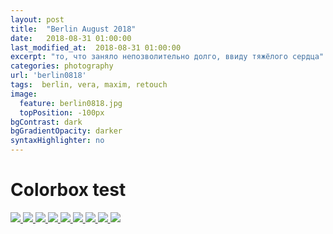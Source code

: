 ```yaml
---
layout: post
title:  "Berlin August 2018"
date:   2018-08-31 01:00:00
last_modified_at:  2018-08-31 01:00:00
excerpt: "то, что заняло непозволительно долго, ввиду тяжёлого сердца"
categories: photography
url: 'berlin0818'
tags:  berlin, vera, maxim, retouch
image:
  feature: berlin0818.jpg
  topPosition: -100px
bgContrast: dark
bgGradientOpacity: darker
syntaxHighlighter: no
---
```

<body>
	    <h1>Colorbox test</h1>
    <div class="colorboxEx">
        <a href="{{ site.baseurl }}photos/8083451788_552becfbc7_b.jpg" title="What's your destination?">
            <img src="{{ site.baseurl }}photos/8083451788_552becfbc7_m.jpg" />
        </a>
        <a href="{{ site.baseurl }}photos/7948632554_01f6ae6b6f_b.jpg" title="Just in a dream Place">
            <img src="{{ site.baseurl }}photos/7948632554_01f6ae6b6f_m.jpg" />
        </a>
        <a href="{{ site.baseurl }}photos/7302459122_19fa1d8223_b.jpg" title="Truthful Innocence">
            <img src="{{ site.baseurl }}photos/7302459122_19fa1d8223_m.jpg" />
        </a>
        <a href="{{ site.baseurl }}photos/7222046648_5bf70e893a_b.jpg" title="Simply my Brother">
            <img src="{{ site.baseurl }}photos/7222046648_5bf70e893a_m.jpg" />
        </a>
        <a href="{{ site.baseurl }}photos/7002395006_29fdc85f7a_b.jpg" title="Freedom">
            <img src="{{ site.baseurl }}photos/7002395006_29fdc85f7a_m.jpg" />
        </a>
        <a href="{{ site.baseurl }}photos/7062575651_b23918b11a_b.jpg" title="Maybe spring">
            <img src="{{ site.baseurl }}photos/7062575651_b23918b11a_m.jpg" />
        </a>
        <a href="{{ site.baseurl }}photos/6841267340_855273fd7e_b.jpg" title="Love">
            <img src="{{ site.baseurl }}photos/6841267340_855273fd7e_m.jpg" />
        </a>
        <a href="{{ site.baseurl }}photos/6958456697_e56a37bb5f_b.jpg" title="Young Lovers' Wall and the Old Rain">
            <img src="{{ site.baseurl }}photos/6958456697_e56a37bb5f_m.jpg" />
        </a>
        <a href="{{ site.baseurl }}photos/6791628438_affaa19e10_b.jpg" title="This is the colors I love">
            <img src="{{ site.baseurl }}photos/6791628438_affaa19e10_m.jpg" />
        </a>
    </div>
    <!-- bower:js -->
    <script src="{{ site.baseurl }}assets/bower_components/colorbox/jquery.colorbox.js"></script>
    <script src="{{ site.baseurl }}assets/bower_components/swipebox/src/js/jquery.swipebox.min.js"></script>
    <script src="{{ site.baseurl }}assets/dist/js/jquery.justifiedGallery.js"></script>
    <!-- endbower -->
    <script>
    $(".colorboxEx").each(function(i, el) {
        $(el).justifiedGallery({
            rel: 'gal' + i
        }).on('jg.complete', function() {
            $(this).find('a').colorbox({
                maxWidth: '80%',
                maxHeight: '80%',
                opacity: 0.8,
                transition: 'elastic',
                current: ''
            });
        });
    });
    </script>
</body>